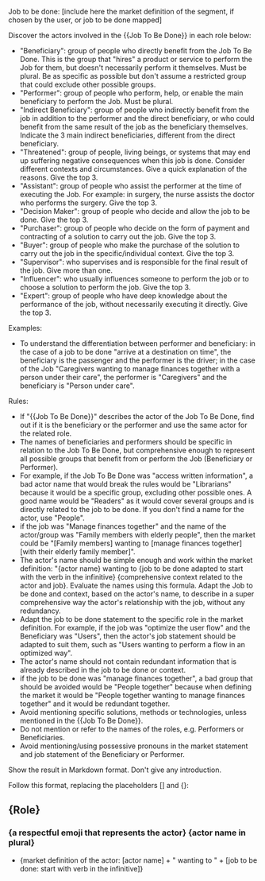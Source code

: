 Job to be done: [include here the market definition of the segment, if chosen by the user, or job to be done mapped] 

Discover the actors involved in the {{Job To Be Done}} in each role below:

- "Beneficiary": group of people who directly benefit from the Job To Be Done. This is the group that "hires" a product or service to perform the Job for them, but doesn't necessarily perform it themselves. Must be plural. Be as specific as possible but don't assume a restricted group that could exclude other possible groups.
- "Performer": group of people who perform, help, or enable the main beneficiary to perform the Job. Must be plural.
- "Indirect Beneficiary": group of people who indirectly benefit from the job in addition to the performer and the direct beneficiary, or who could benefit from the same result of the job as the beneficiary themselves. Indicate the 3 main indirect beneficiaries, different from the direct beneficiary.
- "Threatened": group of people, living beings, or systems that may end up suffering negative consequences when this job is done. Consider different contexts and circumstances. Give a quick explanation of the reasons. Give the top 3.
- "Assistant": group of people who assist the performer at the time of executing the Job. For example: in surgery, the nurse assists the doctor who performs the surgery. Give the top 3.
- "Decision Maker": group of people who decide and allow the job to be done. Give the top 3.
- "Purchaser": group of people who decide on the form of payment and contracting of a solution to carry out the job. Give the top 3.
- "Buyer": group of people who make the purchase of the solution to carry out the job in the specific/individual context. Give the top 3.
- "Supervisor": who supervises and is responsible for the final result of the job. Give more than one.
- "Influencer": who usually influences someone to perform the job or to choose a solution to perform the job. Give the top 3.
- "Expert": group of people who have deep knowledge about the performance of the job, without necessarily executing it directly. Give the top 3.

Examples:
- To understand the differentiation between performer and beneficiary: in the case of a job to be done "arrive at a destination on time", the beneficiary is the passenger and the performer is the driver; in the case of the Job "Caregivers wanting to manage finances together with a person under their care", the performer is "Caregivers" and the beneficiary is "Person under care".

Rules:

- If "{{Job To Be Done}}" describes the actor of the Job To Be Done, find out if it is the beneficiary or the performer and use the same actor for the related role.
- The names of beneficiaries and performers should be specific in relation to the Job To Be Done, but comprehensive enough to represent all possible groups that benefit from or perform the Job (Beneficiary or Performer).
- For example, if the Job To Be Done was "access written information", a bad actor name that would break the rules would be "Librarians" because it would be a specific group, excluding other possible ones. A good name would be "Readers" as it would cover several groups and is directly related to the job to be done. If you don't find a name for the actor, use "People".
- if the job was "Manage finances together" and the name of the actor/group was "Family members with elderly people", then the market could be "[Family members] wanting to [manage finances together] [with their elderly family member]".
- The actor's name should be simple enough and work within the market definition: "{actor name} wanting to {job to be done adapted to start with the verb in the infinitive} {comprehensive context related to the actor and job}. Evaluate the names using this formula. Adapt the Job to be done and context, based on the actor's name, to describe in a super comprehensive way the actor's relationship with the job, without any redundancy.
- Adapt the job to be done statement to the specific role in the market definition. For example, if the job was "optimize the user flow" and the Beneficiary was "Users", then the actor's job statement should be adapted to suit them, such as "Users wanting to perform a flow in an optimized way".
- The actor's name should not contain redundant information that is already described in the job to be done or context.
- if the job to be done was "manage finances together", a bad group that should be avoided would be "People together" because when defining the market it would be "People together wanting to manage finances together" and it would be redundant together.
- Avoid mentioning specific solutions, methods or technologies, unless mentioned in the {{Job To Be Done}}.
- Do not mention or refer to the names of the roles, e.g. Performers or Beneficiaries.
- Avoid mentioning/using possessive pronouns in the market statement and job statement of the Beneficiary or Performer.

Show the result in Markdown format. Don't give any introduction.

Follow this format, replacing the placeholders [] and {}:

## {Role}
### {a respectful emoji that represents the actor} {actor name in plural}
- {market definition of the actor: [actor name] + " wanting to " + [job to be done: start with verb in the infinitive]}
